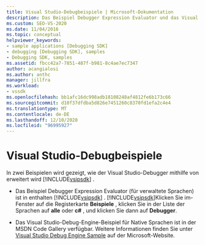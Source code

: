 ```yaml
---
title: Visual Studio-Debugbeispiele | Microsoft-Dokumentation
description: Das Beispiel Debugger Expression Evaluator und das Visual Studio Debug Engine-Beispiel zeigen, wie der Visual Studio-Debugger mit dem Visual Studio SDK erweitert wird.
ms.custom: SEO-VS-2020
ms.date: 11/04/2016
ms.topic: conceptual
helpviewer_keywords:
- sample applications [Debugging SDK]
- debugging [Debugging SDK], samples
- Debugging SDK, samples
ms.assetid: fbcc42a7-7851-487f-b981-8c4ae7ec7347
author: acangialosi
ms.author: anthc
manager: jillfra
ms.workload:
- vssdk
ms.openlocfilehash: bb1afc16dc998adb18108248af4812fe6b173c66
ms.sourcegitcommit: d10f37dfdba5d826e7451260c8370fd1efa2c4e4
ms.translationtype: MT
ms.contentlocale: de-DE
ms.lasthandoff: 12/10/2020
ms.locfileid: "96995927"
---
```

# <a name="visual-studio-debugging-samples"></a>Visual Studio-Debugbeispiele
In zwei Beispielen wird gezeigt, wie der Visual Studio-Debugger mithilfe von erweitert wird [!INCLUDE[vsipsdk](../../extensibility/includes/vsipsdk_md.md)] .

- Das Beispiel Debugger Expression Evaluator (für verwaltete Sprachen) ist in enthalten [!INCLUDE[vsipsdk](../../extensibility/includes/vsipsdk_md.md)] . [!INCLUDE[vsipsdk](../../extensibility/includes/vsipsdk_md.md)]Klicken Sie im-Fenster auf die Registerkarte **Beispiele** , klicken Sie in der Liste der Sprachen auf **alle** oder **c#** , und klicken Sie dann auf **Debugger**.

- Das Visual Studio-Debug-Engine-Beispiel für Native Sprachen ist in der MSDN Code Gallery verfügbar. Weitere Informationen finden Sie unter [Visual Studio Debug Engine Sample](https://code.msdn.microsoft.com/Visual-Studio-Debug-Engine-c2e21c0e) auf der Microsoft-Website.
